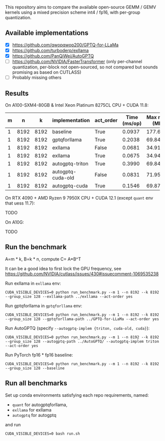 This repository aims to compare the available open-source GEMM / GEMV kernels using a mixed precision scheme int4 / fp16, with per-group quantization.

## Available implementations

- [x] https://github.com/qwopqwop200/GPTQ-for-LLaMa
- [x] https://github.com/turboderp/exllama
- [x] https://github.com/PanQiWei/AutoGPTQ
- [ ] https://github.com/NVIDIA/FasterTransformer (only per-channel quantization, per-block not open-sourced, so not compared but sounds promising as based on CUTLASS)
- [ ] Probably missing others

## Results

On A100-SXM4-80GB & Intel Xeon Platinum 8275CL CPU + CUDA 11.8:

|m  |n   |k   |implementation|act_order        |Time (ms/op)|Max mem (MB)|
|---|----|----|--------------|-----------------|--------------|----------|
|1  |8192|8192|baseline      |True             |0.0937        |177.6845  |
|1  |8192|8192|gptqforllama  |True             |0.2038        |69.8450   |
|1  |8192|8192|exllama       |False            |0.0681        |34.9143   |
|1  |8192|8192|exllama       |True             |0.0675        |34.9471   |
|1  |8192|8192|autogptq-triton|True             |0.3990        |69.8450   |
|1  |8192|8192|autogptq-cuda-old|False            |0.0831        |71.9585   |
|1  |8192|8192|autogptq-cuda |True             |0.1546        |69.8778   |

On RTX 4090 + AMD Ryzen 9 7950X CPU + CUDA 12.1 (except `quant` env that uess 11.7):

TODO

On A10G:

TODO

## Run the benchmark

A=m * k, B=k * n, compute C= A*B^T

It can be a good idea to first lock the GPU frequency, see https://github.com/NVIDIA/cutlass/issues/430#issuecomment-1069535238

Run exllama in `exllama` env:
```
CUDA_VISIBLE_DEVICES=0 python run_benchmark.py --m 1 --n 8192 --k 8192 --group_size 128 --exllama-path ../exllama --act-order yes
```

Run gptqforllama in `gptqforllama` env:
```
CUDA_VISIBLE_DEVICES=0 python run_benchmark.py --m 1 --n 8192 --k 8192 --group_size 128 --gptqforllama-path ../GPTQ-for-LLaMa --act-order yes
```

Run AutoGPTQ (specify `--autogptq-implem {triton, cuda-old, cuda}`):
```
CUDA_VISIBLE_DEVICES=0 python run_benchmark.py --m 1 --n 8192 --k 8192 --group_size 128 --autogptq-path ../AutoGPTQ/ --autogptq-implem triton --act-order yes
```

Run PyTorch fp16 * fp16 baseline:
```
CUDA_VISIBLE_DEVICES=0 python run_benchmark.py --m 1 --n 8192 --k 8192 --group_size 128 --baseline
```

## Run all benchmarks
Set up conda environments satisfying each repo requirements, named:
* `quant` for autogptqforllama,
* `exllama` for exllama
* `autogptq` for autogptq

and run

```
CUDA_VISIBLE_DEVICES=0 bash run.sh
```


